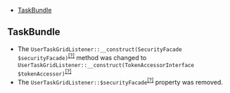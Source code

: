 - [TaskBundle](#taskbundle)

TaskBundle
----------
* The `UserTaskGridListener::__construct(SecurityFacade $securityFacade)`<sup>[[?]](https://github.com/oroinc/OroCRMTaskBundle/tree/2.2.0/EventListener/Datagrid/UserTaskGridListener.php#L22 "Oro\Bundle\TaskBundle\EventListener\Datagrid\UserTaskGridListener")</sup> method was changed to `UserTaskGridListener::__construct(TokenAccessorInterface $tokenAccessor)`<sup>[[?]](https://github.com/oroinc/OroCRMTaskBundle/tree/2.3.0/EventListener/Datagrid/UserTaskGridListener.php#L22 "Oro\Bundle\TaskBundle\EventListener\Datagrid\UserTaskGridListener")</sup>
* The `UserTaskGridListener::$securityFacade`<sup>[[?]](https://github.com/oroinc/OroCRMTaskBundle/tree/2.2.0/EventListener/Datagrid/UserTaskGridListener.php#L17 "Oro\Bundle\TaskBundle\EventListener\Datagrid\UserTaskGridListener::$securityFacade")</sup> property was removed.

